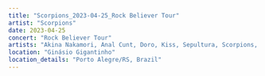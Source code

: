 ```yaml
---
title: "Scorpions_2023-04-25_Rock Believer Tour"
artist: "Scorpions"
date: 2023-04-25
concert: "Rock Believer Tour"
artists: "Akina Nakamori, Anal Cunt, Doro, Kiss, Sepultura, Scorpions, Deep Purple, Burger King, Candlemass"
location: "Ginásio Gigantinho"
location_details: "Porto Alegre/RS, Brazil"
---
```

